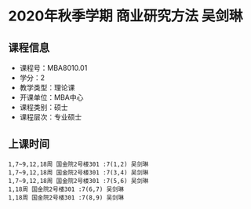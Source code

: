 # 2020年秋季学期 商业研究方法 吴剑琳






## 课程信息

- 课程号：MBA8010.01
- 学分：2
- 教学类型：理论课
- 开课单位：MBA中心
- 课程类别：硕士
- 课程层次：专业硕士

## 上课时间

```
1,7~9,12,18周 国金院2号楼301 :7(1,2) 吴剑琳
1,7~9,12,18周 国金院2号楼301 :7(3,4) 吴剑琳
1,7~9,12,18周 国金院2号楼301 :7(5,6) 吴剑琳
1,18周 国金院2号楼301 :7(6,7) 吴剑琳
1,18周 国金院2号楼301 :7(8,9) 吴剑琳
```

